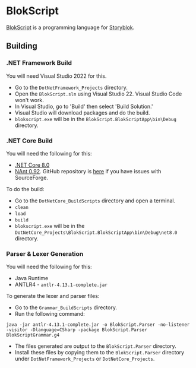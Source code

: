 # BlokScript

[BlokScript](https://www.blokscript.com) is a programming language for [Storyblok](https://www.storyblok.com).

## Building

### .NET Framework Build

You will need Visual Studio 2022 for this.

* Go to the `DotNetFramework_Projects` directory.
* Open the `BlokScript.sln` using Visual Studio 22.  Visual Studio Code won't work.
* In Visual Studio, go to 'Build' then select 'Build Solution.'
* Visual Studio will download packages and do the build.
* `blokscript.exe` will be in the `BlokScript.BlokScriptApp\bin\Debug` directory.

### .NET Core Build

You will need the following for this:

* [.NET Core 8.0](https://dotnet.microsoft.com/en-us/download)
* [NAnt 0.92](https://nant.sourceforge.net/).  GitHub repository is [here](https://github.com/nant/nant) if you have issues with SourceForge.

To do the build:

* Go to the `DotNetCore_BuildScripts` directory and open a terminal.
* `clean`
* `load`
* `build`
* `blokscript.exe` will be in the `DotNetCore_Projects\BlokScript.BlokScriptApp\bin\Debug\net8.0` directory.

### Parser & Lexer Generation

You will need the following for this:

* Java Runtime
* ANTLR4 - `antlr-4.13.1-complete.jar`

To generate the lexer and parser files:

* Go to the `Grammar_BuildScripts` directory.
* Run the following command:

`java -jar antlr-4.13.1-complete.jar -o BlokScript.Parser -no-listener -visitor -Dlanguage=CSharp -package BlokScript.Parser BlokScriptGrammar.g4`

* The files generated are output to the `BlokScript.Parser` directory.
* Install these files by copying them to the `BlokScript.Parser` directory under `DotNetFramework_Projects` or `DotNetCore_Projects`.